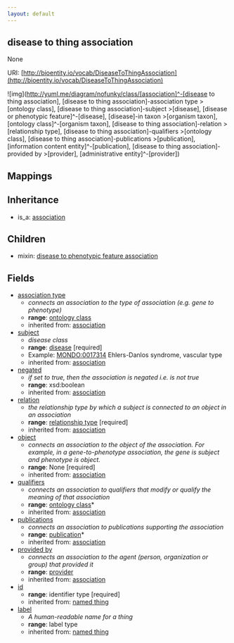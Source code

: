 ```yaml
---
layout: default
---
```


## disease to thing association


None

URI: [http://bioentity.io/vocab/DiseaseToThingAssociation](http://bioentity.io/vocab/DiseaseToThingAssociation)


![img](http://yuml.me/diagram/nofunky/class/[association]^-[disease to thing association], [disease to thing association]-association type >[ontology class], [disease to thing association]-subject >[disease], [disease or phenotypic feature]^-[disease], [disease]-in taxon >[organism taxon], [ontology class]^-[organism taxon], [disease to thing association]-relation >[relationship type], [disease to thing association]-qualifiers >[ontology class], [disease to thing association]-publications >[publication], [information content entity]^-[publication], [disease to thing association]-provided by >[provider], [administrative entity]^-[provider])
## Mappings


## Inheritance

 *  is_a: [association](Association.html)

## Children

 *  mixin: [disease to phenotypic feature association](DiseaseToPhenotypicFeatureAssociation.html)


## Fields

 * [association type](association_type.html)
    * _connects an association to the type of association (e.g. gene to phenotype)_
    * __range__: [ontology class](OntologyClass.html)
    * inherited from: [association](Association.html)
 * [subject](subject.html)
    * _disease class_
    * __range__: [disease](Disease.html) [required]
    * Example: [MONDO:0017314](http://purl.obolibrary.org/obo/MONDO_0017314) Ehlers-Danlos syndrome, vascular type
    * inherited from: [association](Association.html)
 * [negated](negated.html)
    * _if set to true, then the association is negated i.e. is not true_
    * __range__: xsd:boolean
    * inherited from: [association](Association.html)
 * [relation](relation.html)
    * _the relationship type by which a subject is connected to an object in an association_
    * __range__: [relationship type](RelationshipType.html) [required]
    * inherited from: [association](Association.html)
 * [object](object.html)
    * _connects an association to the object of the association. For example, in a gene-to-phenotype association, the gene is subject and phenotype is object._
    * __range__: None [required]
    * inherited from: [association](Association.html)
 * [qualifiers](qualifiers.html)
    * _connects an association to qualifiers that modify or qualify the meaning of that association_
    * __range__: [ontology class](OntologyClass.html)*
    * inherited from: [association](Association.html)
 * [publications](publications.html)
    * _connects an association to publications supporting the association_
    * __range__: [publication](Publication.html)*
    * inherited from: [association](Association.html)
 * [provided by](provided_by.html)
    * _connects an association to the agent (person, organization or group) that provided it_
    * __range__: [provider](Provider.html)
    * inherited from: [association](Association.html)
 * [id](id.html)
    * __range__: identifier type [required]
    * inherited from: [named thing](NamedThing.html)
 * [label](label.html)
    * _A human-readable name for a thing_
    * __range__: label type
    * inherited from: [named thing](NamedThing.html)
